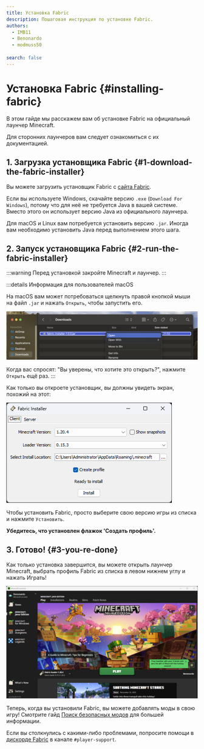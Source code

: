 ```yaml
---
title: Установка Fabric
description: Пошаговая инструкция по установке Fabric.
authors:
  - IMB11
  - Benonardo
  - modmuss50

search: false
---
```


# Установка Fabric {#installing-fabric}

В этом гайде мы расскажем вам об установке Fabric на официальный лаунчер Minecraft.

Для сторонних лаунчеров вам следует ознакомиться с их документацией.

## 1. Загрузка установщика Fabric {#1-download-the-fabric-installer}

Вы можете загрузить установщик Fabric с [сайта Fabric](https://fabricmc.net/use/).

Если вы используете Windows, скачайте версию `.exe` (`Download For Windows`), потому что для неё не требуется Java в вашей системе. Вместо этого он использует версию Java из официального лаунчера.

Для macOS и Linux вам потребуется установить версию `.jar`. Иногда вам необходимо установить Java перед выполнением этого шага.

## 2. Запуск установщика Fabric {#2-run-the-fabric-installer}

:::warning
Перед установкой закройте Minecraft и лаунчер.
:::

:::details Информация для пользователей macOS

На macOS вам может потребоваться щелкнуть правой кнопкой мыши на файл `.jar` и нажать `Открыть`, чтобы запустить его.

![Контекстное меню установщика Fabric на MacOS](/assets/players/installing-fabric/macos-downloads.png)

Когда вас спросят: "Вы уверены, что хотите это открыть?", нажмите `Открыть` ещё раз.
:::

Как только вы откроете установщик, вы должны увидеть экран, похожий на этот:

![Установщик Fabric с подсвеченным "Install"](/assets/players/installing-fabric/installer-screen.png)

Чтобы установить Fabric, просто выберите свою версию игры из списка и нажмите `Установить`.

**Убедитесь, что установлен флажок 'Создать профиль'.**

## 3. Готово! {#3-you-re-done}

Как только установка завершится, вы можете открыть лаунчер Minecraft, выбрать профиль Fabric из списка в левом нижнем углу и нажать Играть!

![Лаунчер Minecraft с выбранным профилем Fabric](/assets/players/installing-fabric/launcher-screen.png)

Теперь, когда вы установили Fabric, вы можете добавлять моды в свою игру! Смотрите гайд [Поиск безопасных модов](./finding-mods) для большей информации.

Если вы столкнулись с какими-либо проблемами, попросите помощи в [дискорде Fabric](https://discord.gg/v6v4pMv) в канале `#player-support`.
